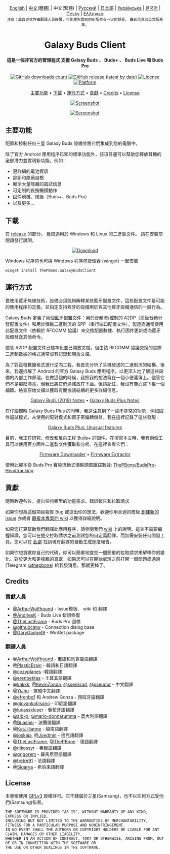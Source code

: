 
<p align="center">
 <a href="../README.md">English</a> | <a href="/docs/README_chs.md">中文(簡體)</a> | 中文(繁體) | <a href="/docs/README_rus.md">Русский</a> | <a href="/docs/README_jpn.md">日本語</a> | <a href="/docs/README_ukr.md">Українська</a> | <a href="/docs/README_kor.md">한국어</a> | <a href="/docs/README_cze.md">Česky</a> | <a href="/docs/README_gr.md">Ελληνικά</a> <br>
    <sub>注意：此自述文件由翻譯人員維護，可能會與當前的新版本有一定的誤差。 最新信息以英文版為準。</sub>
</p>
<h1 align="center">
  Galaxy Buds Client
  <br>
</h1>
<h4 align="center">這是一個非官方的管理程式 支援 Galaxy Buds 、 Buds+ 、 Buds Live 和 Buds Pro</h4>
<p align="center">
  <a href="https://github.com/ThePBone/GalaxyBudsClient/releases">
    <img alt="GitHub downloads count" src="https://img.shields.io/github/downloads/thepbone/galaxybudsclient/total">
  </a>
  <a href="https://github.com/ThePBone/GalaxyBudsClient/releases">
   <img alt="GitHub release (latest by date)" src="https://img.shields.io/github/v/release/thepbone/galaxybudsclient">
  </a>
  <a href="https://github.com/ThePBone/GalaxyBudsClient/blob/master/LICENSE">
      <img alt="License" src="https://img.shields.io/github/license/thepbone/galaxybudsclient">
  </a>
  <a href="https://github.com/ThePBone/GalaxyBudsClient/releases">
    <img alt="Platform" src="https://img.shields.io/badge/platform-Windows/Linux-yellowgreen">
  </a>
</p>
<p align="center">
  <a href="#key-features">主要功能</a> •
  <a href="#download">下載</a> •
  <a href="#how-it-works">運行方式</a> •
  <a href="#contributing">貢獻</a> •
  <a href="#credits">Credits</a> •
  <a href="#license">License</a>
</p>

<p align="center">
    <a href="https://ko-fi.com/H2H83E5J3"><img alt="Screenshot" src="https://ko-fi.com/img/githubbutton_sm.svg"></a>
</p>

<p align="center">
    <a href="#"><img alt="Screenshot" src="https://github.com/ThePBone/GalaxyBudsClient/blob/master/screenshots/screencap.gif"></a>
</p>

## 主要功能

配置和控制任何三星 Galaxy Buds 設備並將它們集成到您的電腦中。

除了官方 Android 應用程序已知的標準功能外，該項目還可以幫助您釋放耳機的全部潛力並實現新功能，例如：

* 更詳細的電池資訊
* 診斷和原廠自檢
* 顯示大量隱藏的調試信息
* 可定制的長按觸摸動作
* 固件刷機、降級（Buds+、Buds Pro）
* 以及更多...

## 下載

在 [release](https://github.com/ThePBone/GalaxyBudsClient/releases) 的部分。 獲取適用於 Windows 和 Linux 的二進製文件。 請在安裝前閱讀發行說明。

<p align="center">
    <a href="https://github.com/ThePBone/GalaxyBudsClient/releases"><img alt="Download" src="https://github.com/ThePBone/GalaxyBudsClient/blob/master/screenshots/download.png"></a>
</p>

Windows 程序包也可與 Windows 程序包管理器 (winget) 一起安裝

```
winget install ThePBone.GalaxyBudsClient
```

## 運行方式

要使用藍牙無線技術，設備必須能夠解釋某些藍牙配置文件，這些配置文件是可能的應用程序的定義，並指定支持藍牙的設備用於與其他藍牙設備通信的一般行為。

Galaxy Buds 定義了兩個藍牙配置文件：用於音頻流/控制的 A2DP（高級音頻分發配置文件）和用於傳輸二進制流的 SPP（串行端口配置文件）。製造商通常使用此配置文件（依賴於 RFCOMM 協議）來交換配置數據、執行固件更新或向藍牙設備發送其他命令。

儘管 A2DP 配置文件已標準化並已開放文檔，但由該 RFCOMM 協議交換的實際二進制數據的格式通常沒有記錄和開放文檔。

為了對這種數據格式進行逆向工程，我首先分析了耳機發送的二進制流的結構。後來，我還拆解了 Android 的官方 Galaxy Buds 應用程序，以更深入地了解這些設備的內部工作原理。在做這個的時候，我把我的想法寫在一個小便箋簿上。儘管它們不是那麼漂亮，但我已將它們連結放在下面。但請記住，我沒有費心寫下每一個細節。檢查原始文檔以獲取有關協議結構的更多詳細信息。

<p align="center">
  <a href="https://github.com/ThePBone/GalaxyBudsClient/blob/master/GalaxyBudsRFCommProtocol.md">Galaxy Buds (2019) Notes</a> •
  <a href="https://github.com/ThePBone/GalaxyBudsClient/blob/master/Galaxy%20Buds%20Plus%20RFComm%20Protocol%20Notes.md">Galaxy Buds Plus Notes</a>
</p>

在仔細觀察 Galaxy Buds Plus 的同時，我還注意到了一些不尋常的功能，例如固件調試模式、未使用的配對模式和藍牙密鑰轉儲器。我在這裡記錄了這些發現：

<p align="center">
  <a href="https://github.com/ThePBone/GalaxyBudsClient/blob/master/GalaxyBudsPlus_HiddenDebugFeatures.md">Galaxy Buds Plus: Unusual features</a>
</p>

目前，我正在研究、修改和反向工程 Buds+ 的固件。在撰寫本文時，我有兩個工具可以使用官方固件二進製文件獲取和分析。在這裡查看它們：

<p align="center">
  <a href="https://github.com/ThePBone/GalaxyBudsFirmwareDownloader">Firmware Downloader</a> •
  <a href="https://github.com/ThePBone/GalaxyBudsFirmwareExtractor">Firmware Extractor</a>
</p>

使用此腳本從 Buds Pro 實施流動式傳輸頭部跟踪數據: [ThePBone/BudsPro-Headtracking](https://github.com/ThePBone/BudsPro-Headtracking)

## 貢獻

隨時歡迎各位，提出任何類型的功能需求、錯誤報告和拉取請求

如果你想為這個項目報告 Bug 或提出你的想法，歡迎你用合適的模板 [創建新的 issue](https://github.com/ThePBone/GalaxyBudsClient/issues/new/choose) 亦或者 [觀看本專案的 wiki](https://github.com/ThePBone/GalaxyBudsClient/wiki/2.-How-to-submit-issues) 以獲得詳細說明。

如果您打算幫助我們翻譯此應用程序，請參閱我們 [wiki](https://github.com/ThePBone/GalaxyBudsClient/wiki/3.-How-to-help-with-translations) 上的說明。這並不需要編程知識，您可以在提交拉取請求之前測試您的自定義翻譯，而無需安裝任何開發工具。您可以在 [此處](https://github.com/ThePBone/GalaxyBudsClient/blob/master/meta/translations.md) 找到現有翻譯的自動生成進度報告。

如果你想貢獻你自己的代碼，你可以簡單地提交一個簡單的拉取請求來解釋你的變化。對於更大和更複雜的貢獻，如果您可以在開始處理之前打開一個問題或通過 (Telegram [@thepbone](https://t.me/thepbone)) 給我發消息，那就更棒了。

## Credits

### 貢獻人員

* [@ArthurWolfhound](https://github.com/ArthurWolfhound) - Issue模板、 wiki 和 翻譯
* [@AndriesK](https://github.com/AndriesK) - Buds Live 錯誤修復
* [@TheLastFrame](https://github.com/TheLastFrame) - Buds Pro 圖標
* [@githubcatw](https://github.com/githubcatw) - Connection dialog base
* [@GaryGadget9](https://github.com/GaryGadget9) - WinGet package

### 翻譯人員

* [@ArthurWolfhound](https://github.com/ArthurWolfhound) - 俄語和烏克蘭語翻譯
* [@PlasticBrain](https://github.com/fhalfkg) - 韓語和日語翻譯
* [@cozyplanes](https://github.com/cozyplanes) -韓語翻譯
* [@erenbektas](https://github.com/erenbektas) - 土耳其語翻譯
* [@kakkk](https://github.com/kakkk), [@KevinZonda](https://github.com/KevinZonda), [@ssenkrad](https://github.com/ssenkrad), [@pseudor](https://github.com/pseudor) - 中文翻譯
* [@YiJhu](https://github.com/YiJhu) - 繁體中文翻譯
* [@efrenbg1](https://github.com/efrenbg1) 和 Andrew Gonza - 西班牙語翻譯
* [@giovankabisano](https://github.com/giovankabisano) - 印尼語翻譯
* [@lucasskluser](https://github.com/lucasskluser) - 葡萄牙語翻譯
* [@alb-p](https://github.com/alb-p), [@mario-donnarumma](https://github.com/mario-donnarumma) - 義大利語翻譯
* [@Buashei](https://github.com/Buashei) - 波蘭語翻譯
* [@KatJillianne](https://github.com/KatJillianne) - 越南語翻譯
* [@joskaja](https://github.com/joskaja), [@Joedmin](https://github.com/Joedmin) - 捷克語翻譯
* [@TheLastFrame](https://github.com/TheLastFrame), [@ThePBone](https://github.com/ThePBone) - 德語翻譯
* [@nikossyr](https://github.com/nikossyr) - 希臘語翻譯
* [@grigorem](https://github.com/grigorem) - 羅馬尼亞語翻譯
* [@tretre91](https://github.com/tretre91) - 法語翻譯
* [@Sigarya](https://github.com/Sigarya) - 希伯來語翻譯

## License

本專案使用 [GPLv3](https://github.com/ThePBone/GalaxyBudsClient/blob/master/LICENSE) 授權許可。它不隸屬於三星(Samsung)，也不以任何方式受他們(Samsung)監督。

```
THE SOFTWARE IS PROVIDED "AS IS", WITHOUT WARRANTY OF ANY KIND, EXPRESS OR IMPLIED, 
INCLUDING BUT NOT LIMITED TO THE WARRANTIES OF MERCHANTABILITY, FITNESS FOR A PARTICULAR PURPOSE AND NONINFRINGEMENT. 
IN NO EVENT SHALL THE AUTHORS OR COPYRIGHT HOLDERS BE LIABLE FOR ANY CLAIM, DAMAGES OR OTHER LIABILITY, 
WHETHER IN AN ACTION OF CONTRACT, TORT OR OTHERWISE, ARISING FROM, OUT OF OR IN CONNECTION WITH THE SOFTWARE OR 
THE USE OR OTHER DEALINGS IN THE SOFTWARE.
```
